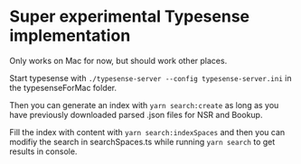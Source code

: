 # Super experimental Typesense implementation

Only works on Mac for now, but should work other places.

Start typesense with `./typesense-server --config typesense-server.ini` in the typesenseForMac folder.

Then you can generate an index with `yarn search:create` as long as you have previously downloaded parsed .json files for NSR and Bookup.

Fill the index with content with `yarn search:indexSpaces` 
and then you can modifiy the search in searchSpaces.ts while running `yarn search` to get results in console.

